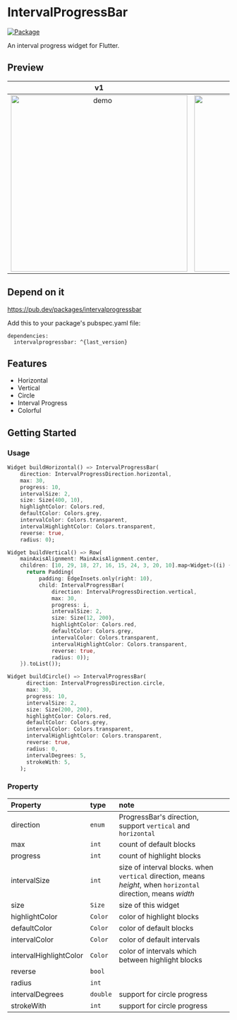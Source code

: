 # IntervalProgressBar

[![Package](https://img.shields.io/static/v1.svg?label=Pub&message=V2.0.1&color=green&style=for-the-badge)](https://pub.dartlang.org/packages/intervalprogressbar)

An interval progress widget for Flutter.

## Preview

|v1|v2|
|:---:|:---:|
|<img src="https://raw.githubusercontent.com/stefanJi/IntervalProgressBar/master/doc/intervalprogressbar.png" width=400 alt="demo">|<img src="https://raw.githubusercontent.com/stefanJi/IntervalProgressBar/master/doc/demo2.png" width=400 alt="demo v2.0.1">|

## Depend on it

https://pub.dev/packages/intervalprogressbar

Add this to your package's pubspec.yaml file:
```
dependencies:
  intervalprogressbar: ^{last_version}
```

## Features

- Horizontal
- Vertical
- Circle
- Interval Progress
- Colorful

## Getting Started

### Usage

```dart
Widget buildHorizontal() => IntervalProgressBar(
    direction: IntervalProgressDirection.horizontal,
    max: 30,
    progress: 10,
    intervalSize: 2,
    size: Size(400, 10),
    highlightColor: Colors.red,
    defaultColor: Colors.grey,
    intervalColor: Colors.transparent,
    intervalHighlightColor: Colors.transparent,
    reverse: true,
    radius: 0);
```

```dart
Widget buildVertical() => Row(
    mainAxisAlignment: MainAxisAlignment.center,
    children: [10, 29, 18, 27, 16, 15, 24, 3, 20, 10].map<Widget>((i) {
      return Padding(
          padding: EdgeInsets.only(right: 10),
          child: IntervalProgressBar(
              direction: IntervalProgressDirection.vertical,
              max: 30,
              progress: i,
              intervalSize: 2,
              size: Size(12, 200),
              highlightColor: Colors.red,
              defaultColor: Colors.grey,
              intervalColor: Colors.transparent,
              intervalHighlightColor: Colors.transparent,
              reverse: true,
              radius: 0));
    }).toList());
```

```dart
Widget buildCircle() => IntervalProgressBar(
      direction: IntervalProgressDirection.circle,
      max: 30,
      progress: 10,
      intervalSize: 2,
      size: Size(200, 200),
      highlightColor: Colors.red,
      defaultColor: Colors.grey,
      intervalColor: Colors.transparent,
      intervalHighlightColor: Colors.transparent,
      reverse: true,
      radius: 0,
      intervalDegrees: 5,
      strokeWith: 5,
    );
```

### Property

|Property|type|note|
|:---|:---|:---|
|direction|`enum`| ProgressBar's direction, support `vertical` and `horizontal` |
|max|`int`| count of default blocks |
|progress|`int`| count of highlight blocks |
|intervalSize|`int`| size of interval blocks. when `vertical` direction, means *height*, when `horizontal` direction, means *width* |
|size|`Size`| size of this widget |
|highlightColor|`Color`| color of highlight blocks |
|defaultColor|`Color`| color of default blocks |
|intervalColor|`Color`| color of default intervals |
|intervalHighlightColor| `Color`|color of intervals which between highlight blocks |
|reverse|`bool`||
|radius|`int`||
|intervalDegrees|`double`|support for circle progress|
|strokeWith|`int`|support for circle progress|